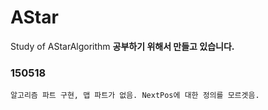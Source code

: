 # AStar
Study of AStarAlgorithm
**공부하기 위해서 만들고 있습니다.**
### 150518 
    알고리즘 파트 구현, 맵 파트가 없음. NextPos에 대한 정의를 모르겟음.
